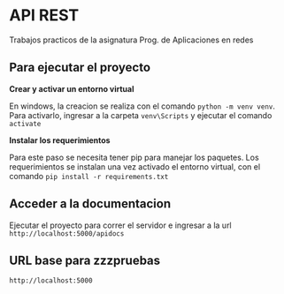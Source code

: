 # API REST 
Trabajos practicos de la asignatura Prog. de Aplicaciones en redes 

## Para ejecutar el proyecto 
**Crear y activar un entorno virtual**

En windows, la creacion se realiza con el comando `python -m venv venv`.
Para activarlo, ingresar a la carpeta `venv\Scripts` y ejecutar el comando `activate`

**Instalar los requerimientos**

Para este paso se necesita tener pip para manejar los paquetes.
Los requerimientos se instalan una vez activado el entorno virtual, con el comando `pip install -r requirements.txt`

## Acceder a la documentacion 
Ejecutar el proyecto para correr el servidor e ingresar a la url `http://localhost:5000/apidocs`

## URL base para zzzpruebas 
`http://localhost:5000`